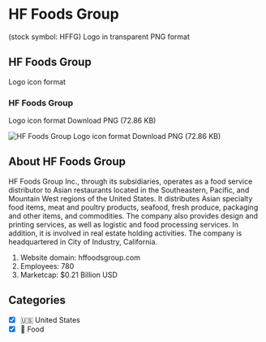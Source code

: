# HF Foods Group
 (stock symbol: HFFG) Logo in transparent PNG format

## HF Foods Group
 Logo icon format

### HF Foods Group
 Logo icon format Download PNG (72.86 KB)

![HF Foods Group
 Logo icon format Download PNG (72.86 KB)](/img/orig/HFFG-d014733c.png)

## About HF Foods Group


HF Foods Group Inc., through its subsidiaries, operates as a food service distributor to Asian restaurants located in the Southeastern, Pacific, and Mountain West regions of the United States. It distributes Asian specialty food items, meat and poultry products, seafood, fresh produce, packaging and other items, and commodities. The company also provides design and printing services, as well as logistic and food processing services. In addition, it is involved in real estate holding activities. The company is headquartered in City of Industry, California.

1. Website domain: hffoodsgroup.com
2. Employees: 780
3. Marketcap: $0.21 Billion USD


## Categories
- [x] 🇺🇸 United States
- [x] 🍴 Food
